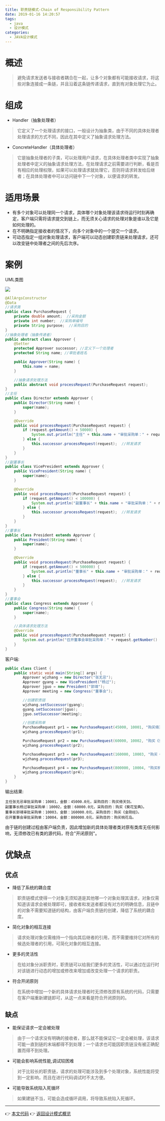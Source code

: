 ```yaml
---
title: 职责链模式-Chain of Responsibility Pattern
date: 2019-01-16 14:20:57
tags:
  - java
  - 设计模式
categories: 
  - JAVA设计模式
---
```


# 概述
> 避免请求发送者与接收者耦合在一起，让多个对象都有可能接收请求，将这些对象连接成一条链，并且沿着这条链传递请求，直到有对象处理它为止。

<!-- more -->

# 组成

- Handler（抽象处理者）
> 它定义了一个处理请求的接口，一般设计为抽象类，由于不同的具体处理者处理请求的方式不同，因此在其中定义了抽象请求处理方法。
- ConcreteHandler（具体处理者）
> 它是抽象处理者的子类，可以处理用户请求，在具体处理者类中实现了抽象处理者中定义的抽象请求处理方法，在处理请求之前需要进行判断，看是否有相应的处理权限，如果可以处理请求就处理它，否则将请求转发给后继者；在具体处理者中可以访问链中下一个对象，以便请求的转发。

# 适用场景

- 有多个对象可以处理同一个请求，具体哪个对象处理该请求待运行时刻再确定，客户端只需将请求提交到链上，而无须关心请求的处理对象是谁以及它是如何处理的。
- 在不明确指定接收者的情况下，向多个对象中的一个提交一个请求。
- 可动态指定一组对象处理请求，客户端可以动态创建职责链来处理请求，还可以改变链中处理者之间的先后次序。

# 案例

UML类图

![](https://i.imgur.com/jFyqrYW.png)

```java
@AllArgsConstructor
@Data
//请求类
public class PurchaseRequest {
    private double amount;  //采购金额
    private int number;  //采购单编号
    private String purpose;  //采购目的
}
//抽象处理者（抽象传递者）
public abstract class Approver {
    @Setter
    protected Approver successor; //定义下一个处理者
    protected String name; //审批者姓名

    public Approver(String name) {
        this.name = name;
    }

    //抽象请求处理方法
    public abstract void processRequest(PurchaseRequest request);
}
//主任
public class Director extends Approver {
    public Director(String name) {
        super(name);
    }

    @Override
    public void processRequest(PurchaseRequest request) {
        if (request.getAmount() < 50000) {
            System.out.println("主任" + this.name + "审批采购单：" + request.getNumber() + "，金额：" + request.getAmount() + "元，采购目的：" + request.getPurpose() + "。");  //处理请求
        } else {
            this.successor.processRequest(request);  //转发请求
        }
    }
}
//副董事长
public class VicePresident extends Approver {
    public VicePresident(String name) {
        super(name);
    }

    @Override
    public void processRequest(PurchaseRequest request) {
        if (request.getAmount() < 100000) {
            System.out.println("副董事长" + this.name + "审批采购单：" + request.getNumber() + "，金额：" + request.getAmount() + "元，采购目的：" + request.getPurpose() + "。");  //处理请求
        } else {
            this.successor.processRequest(request);  //转发请求
        }
    }
}
//董事长
public class President extends Approver {
    public President(String name) {
        super(name);
    }

    @Override
    public void processRequest(PurchaseRequest request) {
        if (request.getAmount() < 500000) {
            System.out.println("董事长" + this.name + "审批采购单：" + request.getNumber() + "，金额：" + request.getAmount() + "元，采购目的：" + request.getPurpose() + "。");  //处理请求
        } else {
            this.successor.processRequest(request);  //转发请求
        }
    }
}
//董事会
public class Congress extends Approver {
    public Congress(String name) {
        super(name);
    }

    //具体请求处理方法
    @Override
    public void processRequest(PurchaseRequest request) {
        System.out.println("召开董事会审批采购单：" + request.getNumber() + "，金额：" + request.getAmount() + "元，采购目的：" + request.getPurpose() + "。");        //处理请求
    }
}
```

客户端:

```java
public class Client {
    public static void main(String[] args) {
        Approver wjzhang = new Director("张无忌");
        Approver gyang = new VicePresident("杨过");
        Approver jguo = new President("郭靖");
        Approver meeting = new Congress("董事会");

        //创建职责链
        wjzhang.setSuccessor(gyang);
        gyang.setSuccessor(jguo);
        jguo.setSuccessor(meeting);

        //创建采购单
        PurchaseRequest pr1 = new PurchaseRequest(45000, 10001, "购买倚天剑");
        wjzhang.processRequest(pr1);

        PurchaseRequest pr2 = new PurchaseRequest(60000, 10002, "购买《葵花宝典》");
        wjzhang.processRequest(pr2);

        PurchaseRequest pr3 = new PurchaseRequest(160000, 10003, "购买《金刚经》");
        wjzhang.processRequest(pr3);

        PurchaseRequest pr4 = new PurchaseRequest(800000, 10004, "购买桃花岛");
        wjzhang.processRequest(pr4);
    }
}
```

输出结果:

```
主任张无忌审批采购单：10001，金额：45000.0元，采购目的：购买倚天剑。
副董事长杨过审批采购单：10002，金额：60000.0元，采购目的：购买《葵花宝典》。
董事长郭靖审批采购单：10003，金额：160000.0元，采购目的：购买《金刚经》。
召开董事会审批采购单：10004，金额：800000.0元，采购目的：购买桃花岛。
```

由于链的创建过程由客户端负责，因此增加新的具体处理者类对原有类库无任何影响，无须修改已有类的源代码，符合"开闭原则"。

# 优缺点

## 优点

- 降低了系统的耦合度
> 职责链模式使得一个对象无须知道是其他哪一个对象处理其请求，对象仅需知道该请求会被处理即可，接收者和发送者都没有对方的明确信息，且链中的对象不需要知道链的结构，由客户端负责链的创建，降低了系统的耦合度。
- 简化对象的相互连接
> 请求处理对象仅需维持一个指向其后继者的引用，而不需要维持它对所有的候选处理者的引用，可简化对象的相互连接。
- 更多的灵活性
> 在给对象分派职责时，职责链可以给我们更多的灵活性，可以通过在运行时对该链进行动态的增加或修改来增加或改变处理一个请求的职责。
- 符合开闭原则
> 在系统中增加一个新的具体请求处理者时无须修改原有系统的代码，只需要在客户端重新建链即可，从这一点来看是符合开闭原则的。

## 缺点
- 能保证请求一定会被处理
> 由于一个请求没有明确的接收者，那么就不能保证它一定会被处理，该请求可能一直到链的末端都得不到处理；一个请求也可能因职责链没有被正确配置而得不到处理。
- 可能会影响系统性能,调试较困难
> 对于比较长的职责链，请求的处理可能涉及到多个处理对象，系统性能将受到一定影响，而且在进行代码调试时不太方便。
- 可能导致系统陷入死循环
> 如果建链不当，可能会造成循环调用，将导致系统陷入死循环。

---
👉 [本文代码](https://github.com/gcdd1993/java-design-pattern/tree/master/src/main/java/chainOfResponsibilityPattern)
👉 [返回设计模式概览](#JAVA设计模式/设计模式概览)